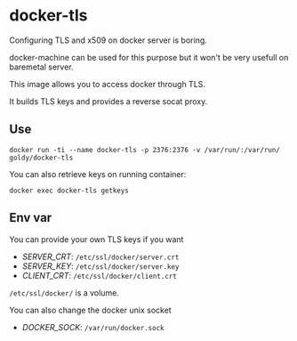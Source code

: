 # docker-tls

Configuring TLS and x509 on docker server is boring.

docker-machine can be used for this purpose but it won't be very usefull on baremetal server.

This image allows you to access docker through TLS.

It builds TLS keys and provides a reverse socat proxy.

## Use

```
docker run -ti --name docker-tls -p 2376:2376 -v /var/run/:/var/run/ goldy/docker-tls
```

You can also retrieve keys on running container:
```
docker exec docker-tls getkeys
```

## Env var

You can provide your own TLS keys if you want
* *SERVER_CRT*: `/etc/ssl/docker/server.crt`
* *SERVER_KEY*: `/etc/ssl/docker/server.key`
* *CLIENT_CRT*: `/etc/ssl/docker/client.crt`

`/etc/ssl/docker/` is a volume.

You can also change the docker unix socket
* *DOCKER_SOCK*: `/var/run/docker.sock`
